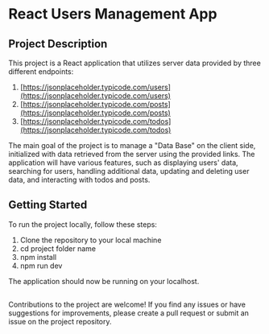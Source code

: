 # React Users Management App 

## Project Description

This project is a React application that utilizes server data provided by three different endpoints:

1. [https://jsonplaceholder.typicode.com/users](https://jsonplaceholder.typicode.com/users)
2. [https://jsonplaceholder.typicode.com/posts](https://jsonplaceholder.typicode.com/posts)
3. [https://jsonplaceholder.typicode.com/todos](https://jsonplaceholder.typicode.com/todos)

The main goal of the project is to manage a "Data Base" on the client side, initialized with data retrieved from the server using the provided links. The application will have various features, such as displaying users' data, searching for users, handling additional data, updating and deleting user data, and interacting with todos and posts.

## Getting Started

To run the project locally, follow these steps:

1. Clone the repository to your local machine
2. cd project folder name
3. npm install
4. npm run dev
   
The application should now be running on your localhost.

##

Contributions to the project are welcome! If you find any issues or have suggestions for improvements, please create a pull request or submit an issue on the project repository.
